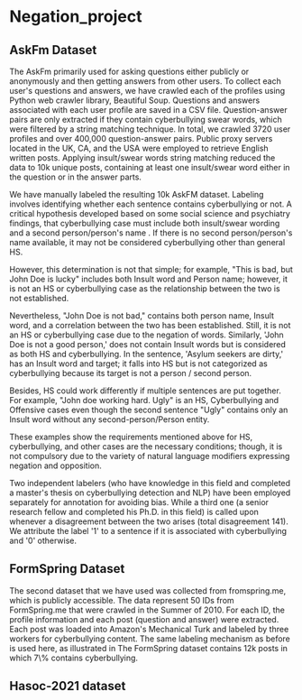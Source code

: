# Negation_project

<h2>AskFm Dataset</h2>
The AskFm primarily used for asking questions either publicly or anonymously and then getting answers from other users. To collect each user's questions and answers, we have crawled each of the profiles using Python web crawler library, Beautiful Soup. Questions and answers associated with each user profile are saved in a CSV file. Question-answer pairs are only extracted if they contain cyberbullying swear words, which were filtered by a string matching technique. In total, we crawled 3720 user profiles and over 400,000 question-answer pairs. Public proxy servers located in the UK, CA, and the USA were employed to retrieve English written posts. Applying insult/swear words string matching reduced the data to 10k unique posts, containing at least one insult/swear word either in the question or in the answer parts. 

We have manually labeled the resulting 10k AskFM dataset. Labeling involves identifying whether each sentence contains cyberbullying or not.  A critical hypothesis developed based on some social science and psychiatry findings, that cyberbullying case must include both insult/swear wording and a second person/person's name . If there is no second person/person's name available, it may not be considered cyberbullying other than general HS.

However, this determination is not that simple; for example,  "This is bad, but John Doe is lucky" includes both Insult word and Person name; however,  it is not an HS or cyberbullying case as the relationship between the two is not established.

Nevertheless, "John Doe is not bad," contains both person name, Insult word, and a correlation between the two has been established. Still, it is not an HS or cyberbullying case due to the negation of words. Similarly,  'John Doe is not a good person,' does not contain Insult words but is considered as both HS and cyberbullying. In the sentence, 'Asylum seekers are dirty,' has an Insult word and target; it falls into HS but is not categorized as cyberbullying because its target is not a person / second person.

Besides, HS could work differently if multiple sentences are put together. For example,  "John doe working hard. Ugly" is an HS, Cyberbullying and Offensive cases even though the second sentence "Ugly" contains only an Insult word without any second-person/Person entity.

These examples show the requirements mentioned above for HS, cyberbullying, and other cases are the necessary conditions; though, it is not compulsory due to the variety of natural language modifiers expressing negation and opposition. 
 
Two independent labelers (who have  knowledge in this field and completed a master's thesis on cyberbullying detection and NLP) have been employed separately for annotation for avoiding bias. While a third one (a senior research fellow and completed his Ph.D. in this field) is called upon whenever a disagreement between the two arises (total disagreement 141).  We attribute the label '1' to a sentence if it is associated with cyberbullying and '0' otherwise.

<h2>FormSpring Dataset</h2>
The second dataset that we have used was collected from fromspring.me, which is publicly accessible. The data represent 50 IDs from FormSpring.me that were crawled in the Summer of 2010. For each ID, the profile information and each post (question and answer) were extracted. Each post was loaded into Amazon's Mechanical Turk and labeled by three workers for cyberbullying content. The same labeling mechanism as before is used here, as illustrated in  The FormSpring dataset contains 12k posts in which 7\% contains cyberbullying.


<h2>Hasoc-2021 dataset</h2>


